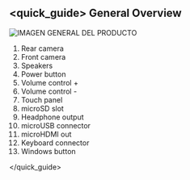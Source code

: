## <quick_guide> General Overview

![IMAGEN GENERAL DEL PRODUCTO](http://static.energysistem.com/images/manuals/39903/54e4747e32635.jpg)

1. Rear camera
2. Front camera
3. Speakers
4. Power button
5. Volume control +
6. Volume control -
7. Touch panel
8. microSD slot
9. Headphone output
10. microUSB connector
11. microHDMI out
12. Keyboard connector
13. Windows button

</quick_guide>
